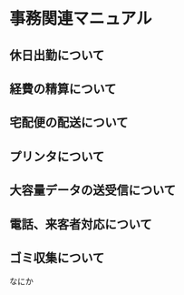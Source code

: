 # 事務関連マニュアル
## 休日出勤について
## 経費の精算について
## 宅配便の配送について
## プリンタについて
## 大容量データの送受信について
## 電話、来客者対応について
## ゴミ収集について
なにか